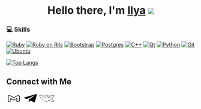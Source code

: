 <h1 align="center">Hello there, I'm <a href="#" target="_blank">Ilya</a> 
<img src="https://github.com/blackcater/blackcater/raw/main/images/Hi.gif" height="32"/></h1>


### :computer: Skills
[![Ruby](https://img.shields.io/badge/Ruby-CC342D?style=for-the-badge&logo=ruby&logoColor=white)]()
[![Ruby on Rils](https://img.shields.io/badge/Ruby_on_Rails-CC0000?style=for-the-badge&logo=ruby-on-rails&logoColor=white)]()
[![Bootstrap](https://img.shields.io/badge/Bootstrap-563D7C?style=for-the-badge&logo=bootstrap&logoColor=white)]()
[![Postgres](https://img.shields.io/badge/PostgreSQL-316192?style=for-the-badge&logo=postgresql&logoColor=white)]()
[![C++](https://img.shields.io/badge/C%2B%2B-00599C?style=for-the-badge&logo=c%2B%2B&logoColor=white)]()
[![Qt](https://img.shields.io/badge/Qt-%23217346.svg?style=for-the-badge&logo=Qt&logoColor=white)]()
[![Python](https://img.shields.io/badge/Python-14354C?style=for-the-badge&logo=python&logoColor=white)]()
[![Git](https://img.shields.io/badge/-Git-F05032?style=for-the-badge&logo=Git&color=grey&logoColor=white)]()
[![Ubuntu](https://img.shields.io/badge/Ubuntu-E95420?style=for-the-badge&logo=ubuntu&logoColor=white)]()

[![Top Langs](https://github-readme-stats.vercel.app/api/top-langs/?username=muplever&langs_count=7&theme=github_dark&layout=compact&count_private=true&border_color=373b42)](https://github.com/anuraghazra/github-readme-stats)

## Connect with Me

<a href="mailto:8willox8@gmail.com" target="blank"><img src="svg/gmail-svgrepo-com.svg" alt="ShlyuzhasIV" height="30" width="40"></a>
<a href="https://t.me/shlyuzhasIV" target="blank"><img src="svg/telegram-plane-svgrepo-com.svg" alt="ShlyuzhasIV" height="30" width="40"></a>
<a href="https://vk.com/ilyashlyuzhas" target="blank"><img src="svg/vk-draw-logo-svgrepo-com.svg" alt="ShlyuzhasIV" height="30" width="40"></a>
